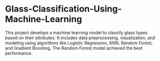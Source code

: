 # Glass-Classification-Using-Machine-Learning
This project develops a machine learning model to classify glass types based on their attributes. It includes data preprocessing, visualization, and modeling using algorithms like Logistic Regression, KNN, Random Forest, and Gradient Boosting. The Random Forest model achieved the best performance.
